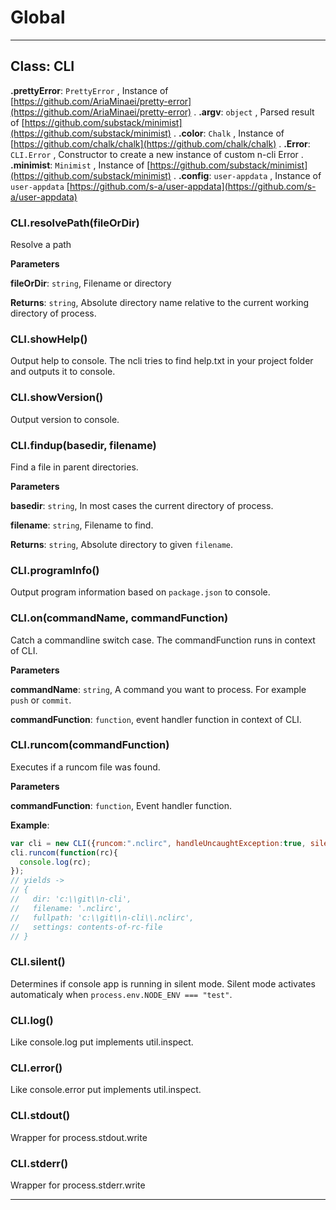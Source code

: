 # Global





* * *

## Class: CLI


**.prettyError**: `PrettyError` , Instance of [https://github.com/AriaMinaei/pretty-error](https://github.com/AriaMinaei/pretty-error)  .
**.argv**: `object` , Parsed result of [https://github.com/substack/minimist](https://github.com/substack/minimist)  .
**.color**: `Chalk` , Instance of [https://github.com/chalk/chalk](https://github.com/chalk/chalk)  .
**.Error**: `CLI.Error` , Constructor to create a new instance of custom n-cli Error  .
**.minimist**: `Minimist` , Instance of [https://github.com/substack/minimist](https://github.com/substack/minimist)  .
**.config**: `user-appdata` , Instance of ```user-appdata``` [https://github.com/s-a/user-appdata](https://github.com/s-a/user-appdata)
### CLI.resolvePath(fileOrDir) 

Resolve a path

**Parameters**

**fileOrDir**: `string`, Filename or directory

**Returns**: `string`, Absolute directory name relative to the current working directory of process.

### CLI.showHelp() 

Output help to console. The ncli tries to find help.txt in your project folder and outputs it to console.


### CLI.showVersion() 

Output version to console.


### CLI.findup(basedir, filename) 

Find a file in parent directories.

**Parameters**

**basedir**: `string`, In most cases the current directory of process.

**filename**: `string`, Filename to find.

**Returns**: `string`, Absolute directory to given ```filename```.

### CLI.programInfo() 

Output program information based on ```package.json``` to console.


### CLI.on(commandName, commandFunction) 

Catch a commandline switch case. The commandFunction runs in context of CLI.

**Parameters**

**commandName**: `string`, A command you want to process. For example ```push``` or ```commit```.

**commandFunction**: `function`, event handler function in context of CLI.


### CLI.runcom(commandFunction) 

Executes if a runcom file was found.

**Parameters**

**commandFunction**: `function`, Event handler function.


**Example**:
```js
var cli = new CLI({runcom:".nclirc", handleUncaughtException:true, silent:false });cli.runcom(function(rc){  console.log(rc);});// yields -> // { //   dir: 'c:\\git\\n-cli',//   filename: '.nclirc',//   fullpath: 'c:\\git\\n-cli\\.nclirc',//   settings: contents-of-rc-file// }
```

### CLI.silent() 

Determines if console app is running in silent mode. Silent mode activates automaticaly when ```process.env.NODE_ENV === "test"```.


### CLI.log() 

Like console.log put implements util.inspect.


### CLI.error() 

Like console.error put implements util.inspect.


### CLI.stdout() 

Wrapper for process.stdout.write


### CLI.stderr() 

Wrapper for process.stderr.write




* * *










